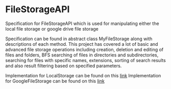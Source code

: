 # FileStorageAPI


Specification for FileStorageAPI which is used for manipulating either the local file storage or google drive file storage


Specification can be found in abstract class MyFileStorage along with descriptions of
each method.
This project has covered a lot of basic and advanced file storage operations
including creation, deletion and editing of files and folders, BFS searching of files in
directories and subdirectories, searching for files with specific names, extensions, 
sorting of search results and also result filtering based on specified parameters.

Implementation for LocalStorage can be found on this [link](https://github.com/jovanar28/LocalFileStorage)
Implementation for GoogleFileStorage can be found on this [link](https://github.com/jovanar28/GoogleFileStorage)
